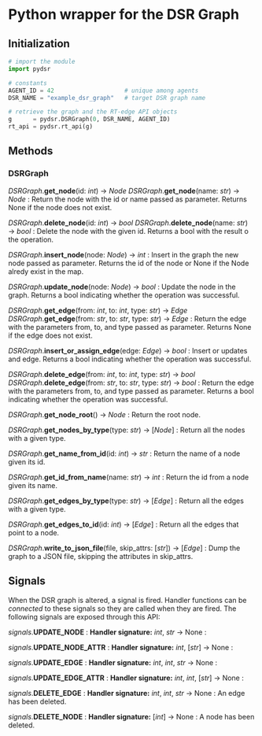 Python wrapper for the DSR Graph
================================

Initialization
--------------

```python
# import the module
import pydsr

# constants
AGENT_ID = 42                    # unique among agents
DSR_NAME = "example_dsr_graph"   # target DSR graph name

# retrieve the graph and the RT-edge API objects
g      = pydsr.DSRGraph(0, DSR_NAME, AGENT_ID)
rt_api = pydsr.rt_api(g)
```

Methods
-------

### DSRGraph

_DSRGraph_.**get_node**(id: _int_) → _Node_
_DSRGraph_.**get_node**(name: _str_) → _Node_
:	Return the node with the id or name passed as parameter. Returns None if the node does not exist.

_DSRGraph_.**delete_node**(id: _int_) → _bool_
_DSRGraph_.**delete_node**(name: _str_) → _bool_
:	Delete the node with the given id. Returns a bool with the result o the operation.

_DSRGraph_.**insert_node**(node: _Node_) → _int_
:	Insert in the graph the new node passed as parameter. Returns the id of the node or None if the Node alredy exist in the map.


_DSRGraph_.**update_node**(node: _Node_) → _bool_
:	Update the node in the graph. Returns a bool indicating whether the operation was successful.

_DSRGraph_.**get_edge**(from: _int_, to: _int_, type: _str_) → _Edge_
_DSRGraph_.**get_edge**(from: _str_, to: _str_, type: _str_) → _Edge_
:	Return the edge with the parameters from, to, and type passed as parameter. Returns None if the edge does not exist.

_DSRGraph_.**insert_or_assign_edge**(edge: _Edge_) → _bool_
:	Insert or updates and edge. Returns a bool indicating whether the operation was successful.

_DSRGraph_.**delete_edge**(from: _int_, to: _int_, type: _str_) → _bool_
_DSRGraph_.**delete_edge**(from: _str_, to: _str_, type: _str_) → _bool_
:	Return the edge with the parameters from, to, and type passed as parameter. Returns a bool indicating whether the operation was successful.

_DSRGraph_.**get_node_root**() → _Node_
:	Return the root node.

_DSRGraph_.**get_nodes_by_type**(type: _str_) → [_Node_]
:	Return all the nodes with a given type.

_DSRGraph_.**get_name_from_id**(id: _int_) → _str_
:	Return the name of a node given its id.

_DSRGraph_.**get_id_from_name**(name: _str_) → _int_
:	Return the id from a node given its name.

_DSRGraph_.**get_edges_by_type**(type: _str_) → [_Edge_]
:	Return all the edges with a given type.

_DSRGraph_.**get_edges_to_id**(id: _int_) → [_Edge_]
:	Return all the edges that point to a node.

_DSRGraph_.**write_to_json_file**(file, skip_attrs: [_str_]) → [_Edge_]
:	Dump the graph to a JSON file, skipping the attributes in skip_attrs.

Signals
-------

When the DSR graph is altered, a signal is fired. Handler functions can be _connected_ to these signals so they are called when they are fired. The following signals are exposed through this API:

_signals_.**UPDATE_NODE**
:	**Handler signature:** _int_, _str_ → None
:	

_signals_.**UPDATE_NODE_ATTR**
:	**Handler signature:** _int_, [_str_] → None
:	

_signals_.**UPDATE_EDGE**
:	**Handler signature:** _int_, _int_, _str_ → None
:	

_signals_.**UPDATE_EDGE_ATTR**
:	**Handler signature:** _int_, _int_, [_str_] → None
:	

_signals_.**DELETE_EDGE**
:	**Handler signature:** _int_, _int_, _str_ → None
:	An edge has been deleted.

_signals_.**DELETE_NODE**
:	**Handler signature:** [_int_] → None
:	A node has been deleted.